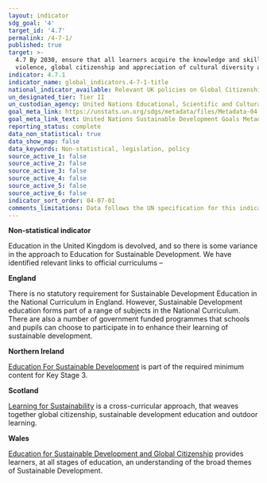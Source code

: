 ```yaml
---
layout: indicator
sdg_goal: '4'
target_id: '4.7'
permalink: /4-7-1/
published: true
target: >-
  4.7 By 2030, ensure that all learners acquire the knowledge and skills needed to promote sustainable development, including, among others, through education for sustainable development and sustainable lifestyles, human rights, gender equality, promotion of a culture of peace and non-
  violence, global citizenship and appreciation of cultural diversity and of culture’s contribution to sustainable development
indicator: 4.7.1
indicator_name: global_indicators.4-7-1-title
national_indicator_available: Relevant UK policies on Global Citizenship Education and Sustainable Development
un_designated_tier: Tier II
un_custodian_agency: United Nations Educational, Scientific and Cultural Organization - Institute for Statistics (UNESCO-UIS)
goal_meta_link: https://unstats.un.org/sdgs/metadata/files/Metadata-04-07-01.pdf
goal_meta_link_text: United Nations Sustainable Development Goals Metadata (PDF 4.0 MB)
reporting_status: complete
data_non_statistical: true
data_show_map: false
data_keywords: Non-statistical, legislation, policy
source_active_1: false
source_active_2: false
source_active_3: false
source_active_4: false
source_active_5: false
source_active_6: false
indicator_sort_order: 04-07-01
comments_limitations: Data follows the UN specification for this indicator. This indicator has been identified in collaboration with topic experts.
---
```

**Non-statistical indicator**

Education in the United Kingdom is devolved, and so there is some variance in the approach to Education for Sustainable Development. We have identified relevant links to official curriculums –

<strong>England</strong>

There is no statutory requirement for Sustainable Development Education in the National Curriculum in England. However, Sustainable Development education forms part of a range of subjects in the National Curriculum. There are also a number of government funded programmes that schools and pupils can choose to participate in to enhance their learning of sustainable development.

<strong>Northern Ireland</strong>

[Education For Sustainable Development](http://www.legislation.gov.uk/nisr/2007/46/introduction/made) is part of the required minimum content for Key Stage 3. 

<strong>Scotland</strong>

[Learning for Sustainability](https://education.gov.scot/education-scotland/scottish-education-system/policy-for-scottish-education/policy-drivers/learning-for-sustainability) is a cross-curricular approach, that weaves together global citizenship, sustainable development education and outdoor learning.

<strong>Wales</strong>

[Education for Sustainable Development and Global Citizenship](https://hwb.gov.wales/storage/eaf467e6-30fe-45c9-93ef-cb30f31f1c90/common-understanding-for-school.pdf) provides learners, at all stages of education, an understanding of the broad themes of Sustainable Development.<br><br>

